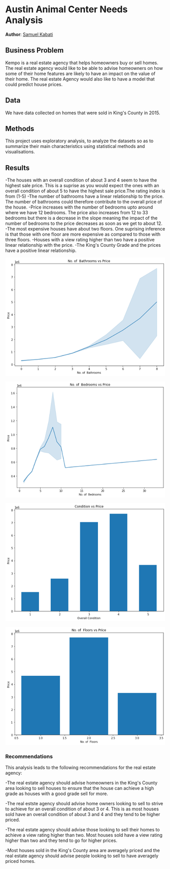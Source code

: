 
# Austin Animal Center Needs Analysis

**Author**: [Samuel Kabati](sam.kabati@student.moringaschool.com)

## Business Problem
Kempo is a real estate agency that helps homeowners buy or sell homes. The real estate agency would like to be able to advise homeowners on how some of their home features are likely to have an impact on the value of their home. The real estate Agency would also like to have a model that could predict house prices.

## Data
We have data collected on homes that were sold in King's County in 2015.

## Methods

This project uses exploratory analysis, to analyze the datasets so as to summarize their main characteristics using statistical methods and visualisations.

## Results
 -The houses with an overall condition of about 3 and 4 seem to have the highest sale price. This is a suprise as you would expect the ones with an overall condition of about 5 to have the highest sale price.The rating index is from (1-5)
 -The number of bathrooms have a linear relationship to the price. The number of bathrooms could therefore contribute to the overall price of the house.
 -Price increases with the number of bedrooms upto around where we have 12 bedrooms. The price also increases from 12 to 33 bedrooms but there is a decrease in the slope meaning the impact of the number of bedrooms to the price decreases as soon as we get to about 12.
 -The most expensive houses have about two floors. One suprising inference is that those with one floor are more expensive as compared to those with three floors.
 -Houses with a view rating higher than two have a positive linear relationship with the price.
 -The King's County Grade and the prices have a positive linear relationship.

![bathroomsVsPrice](./images/bathroomsVSprice.png)

![bedroomsVsPrice](./images/bedroomsVsPrice.png)

![bathroomsVsPrice](./images/condition_vs_price.png)

![bedroomsVsPrice](./images/floorsVsPrice.png)



### Recommendations


This analysis leads to the following recommendations for the real estate agency:

-The real estate agency should advise homeowners in the King's County area looking to sell houses to ensure that the house can achieve a high grade as houses with a good grade sell for more.

-The real estste agency should advise home owners looking to sell to strive to achieve for an overall condition of about 3 or 4. This is as most houses sold have an overall condition of about 3 and 4 and they tend to be higher priced.

-The real estate agency should advise those looking to sell their homes to achieve a view rating higher than two. Most houses sold have a view rating higher than two and they tend to go for higher prices.

-Most houses sold in the King's County area are averagely priced and the real estate agency should advise people looking to sell to have averagely priced homes.
